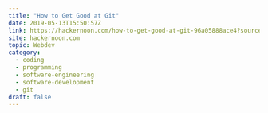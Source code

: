 ```yaml
---
title: "How to Get Good at Git"
date: 2019-05-13T15:50:57Z
link: https://hackernoon.com/how-to-get-good-at-git-96a05888ace4?source=rss----3a8144eabfe3---4&utm_medium=RSS&utm_source=hune
site: hackernoon.com
topic: Webdev
category:
  - coding
  - programming
  - software-engineering
  - software-development
  - git
draft: false
---
```

